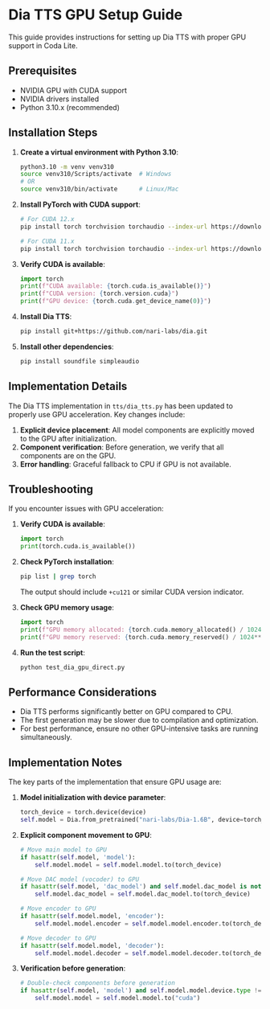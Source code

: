 # Dia TTS GPU Setup Guide

This guide provides instructions for setting up Dia TTS with proper GPU support in Coda Lite.

## Prerequisites

- NVIDIA GPU with CUDA support
- NVIDIA drivers installed
- Python 3.10.x (recommended)

## Installation Steps

1. **Create a virtual environment with Python 3.10**:
   ```bash
   python3.10 -m venv venv310
   source venv310/Scripts/activate  # Windows
   # OR
   source venv310/bin/activate      # Linux/Mac
   ```

2. **Install PyTorch with CUDA support**:
   ```bash
   # For CUDA 12.x
   pip install torch torchvision torchaudio --index-url https://download.pytorch.org/whl/cu121
   
   # For CUDA 11.x
   pip install torch torchvision torchaudio --index-url https://download.pytorch.org/whl/cu118
   ```

3. **Verify CUDA is available**:
   ```python
   import torch
   print(f"CUDA available: {torch.cuda.is_available()}")
   print(f"CUDA version: {torch.version.cuda}")
   print(f"GPU device: {torch.cuda.get_device_name(0)}")
   ```

4. **Install Dia TTS**:
   ```bash
   pip install git+https://github.com/nari-labs/dia.git
   ```

5. **Install other dependencies**:
   ```bash
   pip install soundfile simpleaudio
   ```

## Implementation Details

The Dia TTS implementation in `tts/dia_tts.py` has been updated to properly use GPU acceleration. Key changes include:

1. **Explicit device placement**: All model components are explicitly moved to the GPU after initialization.
2. **Component verification**: Before generation, we verify that all components are on the GPU.
3. **Error handling**: Graceful fallback to CPU if GPU is not available.

## Troubleshooting

If you encounter issues with GPU acceleration:

1. **Verify CUDA is available**:
   ```python
   import torch
   print(torch.cuda.is_available())
   ```

2. **Check PyTorch installation**:
   ```bash
   pip list | grep torch
   ```
   The output should include `+cu121` or similar CUDA version indicator.

3. **Check GPU memory usage**:
   ```python
   import torch
   print(f"GPU memory allocated: {torch.cuda.memory_allocated() / 1024**2:.2f} MB")
   print(f"GPU memory reserved: {torch.cuda.memory_reserved() / 1024**2:.2f} MB")
   ```

4. **Run the test script**:
   ```bash
   python test_dia_gpu_direct.py
   ```

## Performance Considerations

- Dia TTS performs significantly better on GPU compared to CPU.
- The first generation may be slower due to compilation and optimization.
- For best performance, ensure no other GPU-intensive tasks are running simultaneously.

## Implementation Notes

The key parts of the implementation that ensure GPU usage are:

1. **Model initialization with device parameter**:
   ```python
   torch_device = torch.device(device)
   self.model = Dia.from_pretrained("nari-labs/Dia-1.6B", device=torch_device)
   ```

2. **Explicit component movement to GPU**:
   ```python
   # Move main model to GPU
   if hasattr(self.model, 'model'):
       self.model.model = self.model.model.to(torch_device)
   
   # Move DAC model (vocoder) to GPU
   if hasattr(self.model, 'dac_model') and self.model.dac_model is not None:
       self.model.dac_model = self.model.dac_model.to(torch_device)
   
   # Move encoder to GPU
   if hasattr(self.model.model, 'encoder'):
       self.model.model.encoder = self.model.model.encoder.to(torch_device)
   
   # Move decoder to GPU
   if hasattr(self.model.model, 'decoder'):
       self.model.model.decoder = self.model.model.decoder.to(torch_device)
   ```

3. **Verification before generation**:
   ```python
   # Double-check components before generation
   if hasattr(self.model, 'model') and self.model.model.device.type != "cuda":
       self.model.model = self.model.model.to("cuda")
   ```
